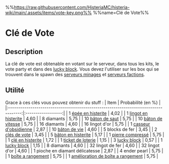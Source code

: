 %%https://raw.githubusercontent.com/HisteriaMC/histeria-wiki/main/.assets/items/vote-key.png%%
%%name=Clé de Vote%%

# Clé de Vote

## Description
La clé de vote est obtenable en votant sur le serveur, dans tous les kits, le vote party et dans des [lucky block](https://histeria.fr/wiki/blocks/lucky-block). Vous devez l'utiliser sur les box qui se trouvent dans le spawn des [serveurs minages](https://histeria.fr/wiki/worlds/monde-minage) et [serveurs factions](https://histeria.fr/wiki/worlds/serveurs-faction).

## Utilité
Grace à ces clés vous pouvez obtenir du stuff :
| Item                                                                                 | Probabilité (en %) |
|:------------------------------------------------------------------------------------:|:------------------:|
| 1 [épée en histerite](https://histeria.fr/wiki/tools/histerite-sword)                | 4,02               |
| 1 [lingot en histerite](https://histeria.fr/wiki/items/histerite-ingot)              | 4,60               |
| 8 diamants                                                                           | 5,75               |
| 10 [bâton de saut](https://histeria.fr/wiki/items/jump-stick)                        | 5,75               |
| 10 [bâton de vitesse](https://histeria.fr/wiki/items/speed-stick)                    | 5,75               |
| 16 diamants                                                                          | 4,60               |
| 16 lingot d'or                                                                       | 5,75               |
| 1 [casseur d'obsidienne](https://histeria.fr/wiki/tools/obsidian-breaker)            | 2,87               |
| 10 [bâton de vie](https://histeria.fr/wiki/items/heal-stick)                         | 4,60               |
| 5 blocks de fer                                                                      | 3,45               |
| 2 [clés de vote](https://histeria.fr/wiki/items/vote-key)                            | 3,45               |
| 5 [bâton en histerite](https://histeria.fr/wiki/items/histerite-stick)               | 5,17               |
| 1 [pierre compressé](https://histeria.fr/wiki/items/compress-cobble)                 | 5,75               |
| 1 [clé en histerite](https://histeria.fr/wiki/items/histerite-key)                   | 1,72               |
| 1 [ticket de loterie](https://histeria.fr/wiki/items/lottery-ticket)                 | 1,15               |
| 3 [lucky block](https://histeria.fr/wiki/blocks/lucky-block)                         | 0,57               |
| 1 [lucky block](https://histeria.fr/wiki/blocks/lucky-block)                         | 1,15               |
| 8 diamants                                                                           | 4,60               |
| 32 lingot de fer                                                                     | 4,60               |
| 32 lingot d'or                                                                       | 4,60               |
| 1 pioche en diamant délicatesse                                                      | 2,87               |
| 4 ender pearl                                                                        | 5,75               |
| 1 [boîte a rangement](https://histeria.fr/wiki/blocks/drawer)                        | 5,75               |
| 1 [amélioration de boîte a rangement](https://histeria.fr/wiki/items/drawer-upgrade) | 5,75               |